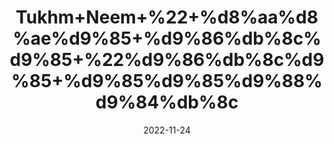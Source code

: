 ---
title: 'Tukhm+Neem+%22+%d8%aa%d8%ae%d9%85+%d9%86%db%8c%d9%85+%22%d9%86%db%8c%d9%85+%d9%85%d9%85%d9%88%d9%84%db%8c'
date: '2022-11-24' 
metatag: '' 
inventory: '0' 
draft: false 
# meta description 
shortDescripton: '+Neem+Seeds%22+Neem+contains+chemicals+that+might+help+reduce+blood+sugar+levels%2c+heal+ulcers+in+the+digestive+tract%2c+prevent+conception%2c+kill+bacteria+and+prevent+plaque+formation+in+the+mouth.'
description: 'Seed+%d8%aa%d8%ae%d9%85++%d8%a8%db%8c%d8%ac'
longdescription: ''
tags: ''
brand: ''
subCategory: ''
unit: '50 gm-Pk'
sellCount: '0'
featured: False
# product Price
price: '30.0'
# Product Short Description
shortDescription: '+Neem+Seeds%22+Neem+contains+chemicals+that+might+help+reduce+blood+sugar+levels%2c+heal+ulcers+in+the+digestive+tract%2c+prevent+conception%2c+kill+bacteria+and+prevent+plaque+formation+in+the+mouth.'
productID: '43D7CEB4-1527-ED11-9968-005056B3A416'
type: 'products'
category: 'Seed+%d8%aa%d8%ae%d9%85++%d8%a8%db%8c%d8%ac' 
thumnailproduct: 'https://eraconnect.blob.core.windows.net/product-images/aminsaddiquidawakhana/43D7CEB4-1527-ED11-9968-005056B3A416.webp' 
images:
  - image: 'https://eraconnect.blob.core.windows.net/product-images/aminsaddiquidawakhana/43D7CEB4-1527-ED11-9968-005056B3A416.webp'  
Variants:
---